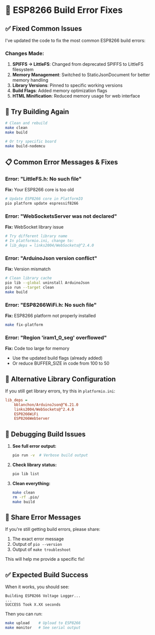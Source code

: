 # 🔧 ESP8266 Build Error Fixes

## **✅ Fixed Common Issues**

I've updated the code to fix the most common ESP8266 build errors:

### **Changes Made:**
1. **SPIFFS → LittleFS**: Changed from deprecated SPIFFS to LittleFS filesystem
2. **Memory Management**: Switched to StaticJsonDocument for better memory handling  
3. **Library Versions**: Pinned to specific working versions
4. **Build Flags**: Added memory optimization flags
5. **HTML Minification**: Reduced memory usage for web interface

## **🚀 Try Building Again**

```bash
# Clean and rebuild
make clean
make build

# Or try specific board
make build-nodemcu
```

## **📋 Common Error Messages & Fixes**

### **Error: "LittleFS.h: No such file"**
**Fix:** Your ESP8266 core is too old
```bash
# Update ESP8266 core in PlatformIO
pio platform update espressif8266
```

### **Error: "WebSocketsServer was not declared"**
**Fix:** WebSocket library issue
```bash
# Try different library name
# In platformio.ini, change to:
# lib_deps = links2004/WebSockets@^2.4.0
```

### **Error: "ArduinoJson version conflict"**
**Fix:** Version mismatch
```bash
# Clean library cache
pio lib --global uninstall ArduinoJson
pio run --target clean
make build
```

### **Error: "ESP8266WiFi.h: No such file"**  
**Fix:** ESP8266 platform not properly installed
```bash
make fix-platform
```

### **Error: "Region 'iram1_0_seg' overflowed"**
**Fix:** Code too large for memory
- Use the updated build flags (already added)
- Or reduce BUFFER_SIZE in code from 100 to 50

## **🎯 Alternative Library Configuration**

If you still get library errors, try this in `platformio.ini`:

```ini
lib_deps = 
    bblanchon/ArduinoJson@^6.21.0
    links2004/WebSockets@^2.4.0
    ESP8266WiFi
    ESP8266WebServer
```

## **🐛 Debugging Build Issues**

1. **See full error output:**
   ```bash
   pio run -v  # Verbose build output
   ```

2. **Check library status:**
   ```bash
   pio lib list
   ```

3. **Clean everything:**
   ```bash
   make clean
   rm -rf .pio/
   make build
   ```

## **📱 Share Error Messages**

If you're still getting build errors, please share:
1. The exact error message
2. Output of `pio --version`
3. Output of `make troubleshoot`

This will help me provide a specific fix!

## **✅ Expected Build Success**

When it works, you should see:
```
Building ESP8266 Voltage Logger...
...
SUCCESS Took X.XX seconds
```

Then you can run:
```bash
make upload    # Upload to ESP8266
make monitor   # See serial output
```
